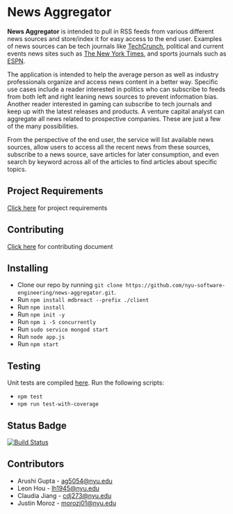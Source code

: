 # News Aggregator

**News Aggregator** is intended to pull in RSS feeds from various different news sources and store/index it for easy access to the end user. Examples of news sources can be tech journals like [TechCrunch](https://techcrunch.com/), political and current events news sites such as [The New York Times](https://www.nytimes.com/), and sports journals such as [ESPN](http://www.espn.com/). 

The application is intended to help the average person as well as industry professionals organize and access news content in a better way. Specific use cases include a reader interested in politics who can subscribe to feeds from both left and right leaning news sources to prevent information bias. Another reader interested in gaming can subscribe to tech journals and keep up with the latest releases and products. A venture capital analyst can aggregate all news related to prospective companies. These are just a few of the many possibilities.

From the perspective of the end user, the service will list available news sources, allow users to access all the recent news from these sources, subscribe to a news source, save articles for later consumption, and even search by keyword across all of the articles to find articles about specific topics.

## Project Requirements
[Click here](https://github.com/nyu-software-engineering/news-aggregator/blob/master/REQUIREMENTS.md) for project requirements

## Contributing
[Click here](https://github.com/nyu-software-engineering/news-aggregator/blob/master/CONTRIBUTING.md) for contributing document

## Installing

* Clone our repo by running `git clone https://github.com/nyu-software-engineering/news-aggregator.git`. 
* Run `npm install mdbreact --prefix ./client`
* Run `npm install`
* Run `npm init -y`
* Run `npm i -S concurrently`
* Run `sudo service mongod start`
* Run `node app.js`
* Run `npm start`

## Testing
Unit tests are compiled [here](https://github.com/nyu-software-engineering/news-aggregator/blob/master/test/test.js). Run the following scripts:
* `npm test`
* `npm run test-with-coverage`

## Status Badge
[![Build Status](https://travis-ci.com/nyu-software-engineering/news-aggregator.svg?branch=master)](https://travis-ci.com/nyu-software-engineering/news-aggregator)

## Contributors
* Arushi Gupta - ag5054@nyu.edu
* Leon Hou - lh1945@nyu.edu
* Claudia Jiang - cdj273@nyu.edu
* Justin Moroz - morozj01@nyu.edu
